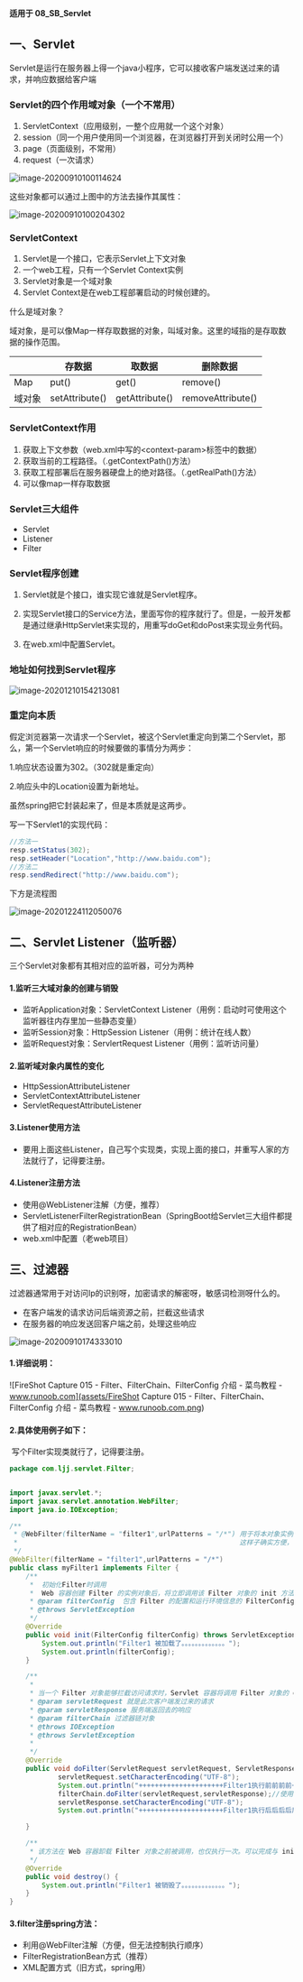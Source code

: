 **适用于 08_SB_Servlet**

## 一、Servlet

Servlet是运行在服务器上得一个java小程序，它可以接收客户端发送过来的请求，并响应数据给客户端

### Servlet的四个作用域对象（一个不常用）

1. ServletContext（应用级别，一整个应用就一个这个对象）
2. session（同一个用户使用同一个浏览器，在浏览器打开到关闭时公用一个）
3. page（页面级别，不常用）
4. request（一次请求）

![image-20200910100114624](assets/image-20200910100114624.png)

这些对象都可以通过上图中的方法去操作其属性：

![image-20200910100204302](assets/image-20200910100204302.png)
### ServletContext

1. Servlet是一个接口，它表示Servlet上下文对象
2. 一个web工程，只有一个Servlet Context实例
3. Servlet对象是一个域对象
4. Servlet Context是在web工程部署启动的时候创建的。

什么是域对象？

域对象，是可以像Map一样存取数据的对象，叫域对象。这里的域指的是存取数据的操作范围。

|        | 存数据         | 取数据         | 删除数据          |
| ------ | -------------- | -------------- | ----------------- |
| Map    | put()          | get()          | remove()          |
| 域对象 | setAttribute() | getAttribute() | removeAttribute() |

### ServletContext作用

1. 获取上下文参数（web.xml中写的&lt;context-param&gt;标签中的数据）
2. 获取当前的工程路径。（.getContextPath()方法）
3. 获取工程部署后在服务器硬盘上的绝对路径。（.getRealPath()方法）
4. 可以像map一样存取数据

### Servlet三大组件

- Servlet
- Listener
- Filter

### Servlet程序创建

1. Servlet就是个接口，谁实现它谁就是Servlet程序。

2. 实现Servlet接口的Service方法，里面写你的程序就行了。但是，一般开发都是通过继承HttpServlet来实现的，用重写doGet和doPost来实现业务代码。
3. 在web.xml中配置Servlet。

### 地址如何找到Servlet程序

![image-20201210154213081](assets/image-20201210154213081.png)

### 重定向本质

假定浏览器第一次请求一个Servlet，被这个Servlet重定向到第二个Servlet，那么，第一个Servlet响应的时候要做的事情分为两步：

1.响应状态设置为302。（302就是重定向）

2.响应头中的Location设置为新地址。



虽然spring把它封装起来了，但是本质就是这两步。

写一下Servlet1的实现代码：

```java
//方法一 
resp.setStatus(302);
resp.setHeader("Location","http://www.baidu.com");
//方法二
resp.sendRedirect("http://www.baidu.com");
```

下方是流程图

![image-20201224112050076](assets/image-20201224112050076.png)



## 二、Servlet Listener（监听器）

三个Servlet对象都有其相对应的监听器，可分为两种

#### 1.监听三大域对象的创建与销毁

- 监听Application对象：ServletContext Listener（用例：启动时可使用这个监听器往内存里加一些静态变量）
- 监听Session对象：HttpSession Listener（用例：统计在线人数）
- 监听Request对象：ServlertRequest Listener（用例：监听访问量）

#### 2.监听域对象内属性的变化

- HttpSessionAttributeListener
- ServletContextAttributeListener
- ServletRequestAttributeListener

#### 3.Listener使用方法

- 要用上面这些Listener，自己写个实现类，实现上面的接口，并重写人家的方法就行了，记得要注册。

#### 4.Listener注册方法

- 使用@WebListener注解（方便，推荐）
- ServletListenerFilterRegistrationBean（SpringBoot给Servlet三大组件都提供了相对应的RegistrationBean）
- web.xml中配置（老web项目）

## 三、过滤器

过滤器通常用于对访问Ip的识别呀，加密请求的解密呀，敏感词检测呀什么的。

- 在客户端发的请求访问后端资源之前，拦截这些请求
- 在服务器的响应发送回客户端之前，处理这些响应

![image-20200910174333010](assets/image-20200910174333010.png)

#### 1.详细说明：

![FireShot Capture 015 - Filter、FilterChain、FilterConfig 介绍 - 菜鸟教程 - www.runoob.com](assets/FireShot Capture 015 - Filter、FilterChain、FilterConfig 介绍 - 菜鸟教程 - www.runoob.com.png)

#### 2.具体使用例子如下：

​	写个Filter实现类就行了，记得要注册。

```java
package com.ljj.servlet.Filter;


import javax.servlet.*;
import javax.servlet.annotation.WebFilter;
import java.io.IOException;

/**
 * @WebFilter(filterName = "filter1",urlPatterns = "/*") 用于将本对象实例化并加入到Ioc容器中去（需要配合@ServletComponentScan使用）
 *                                                       这样子确实方便，但是无法保证过滤器链的执行顺序。
 */
@WebFilter(filterName = "filter1",urlPatterns = "/*")
public class myFilter1 implements Filter {
    /**
     *  初始化Filter时调用
     *  Web 容器创建 Filter 的实例对象后，将立即调用该 Filter 对象的 init 方法。init 方法在 Filter 生命周期中仅被执行一次。
     * @param filterConfig  包含 Filter 的配置和运行环境信息的 FilterConfig 对象
     * @throws ServletException
     */
    @Override
    public void init(FilterConfig filterConfig) throws ServletException {
        System.out.println("Filter1 被加载了。。。。。。。。。。。。。");
        System.out.println(filterConfig);
    }

    /**
     *
     * 当一个 Filter 对象能够拦截访问请求时，Servlet 容器将调用 Filter 对象的 doFilter 方法。
     * @param servletRequest 就是此次客户端发过来的请求
     * @param servletResponse 服务端返回去的响应
     * @param filterChain 过滤器链对象
     * @throws IOException
     * @throws ServletException
     *
     */
    @Override
    public void doFilter(ServletRequest servletRequest, ServletResponse servletResponse, FilterChain filterChain) throws IOException, ServletException {
            servletRequest.setCharacterEncoding("UTF-8");
            System.out.println("+++++++++++++++++++++Filter1执行前前前前++++++++++++++++++++++++++");
            filterChain.doFilter(servletRequest,servletResponse);//使用这个方法，如果有别的过滤器也要应用就会继续调用那个过滤器的doFilter方法，如果没有别的过滤器，就会执行目标 Servlet 的 service 方法
            servletResponse.setCharacterEncoding("UTF-8");
            System.out.println("+++++++++++++++++++++Filter1执行后后后后后++++++++++++++++++++++++++");

    }

    /**
     * 该方法在 Web 容器卸载 Filter 对象之前被调用，也仅执行一次。可以完成与 init 方法相反的功能，释放被该 Filter 对象打开的资源，例如：关闭数据库连接和 IO 流。
     */
    @Override
    public void destroy() {
        System.out.println("Filter1 被销毁了。。。。。。。。。。。。。");
    }
}
```

#### 3.filter注册spring方法：

- 利用@WebFilter注解（方便，但无法控制执行顺序）
- FilterRegistrationBean方式（推荐）
- XML配置方式（旧方式，spring用）